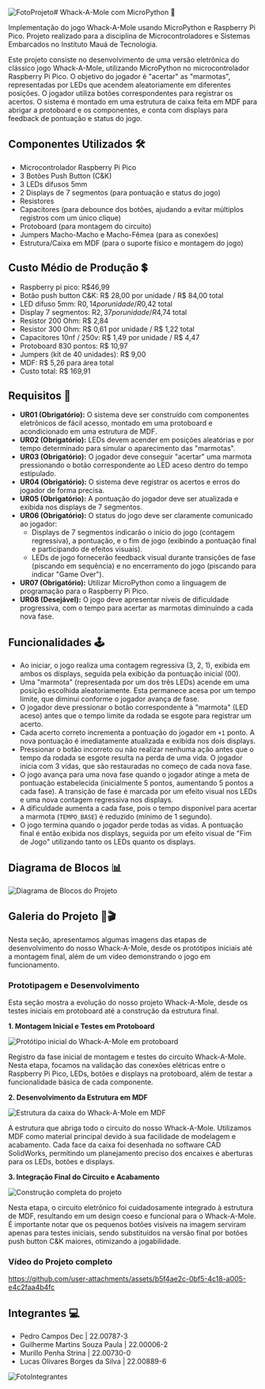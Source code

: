 ![FotoProjeto](https://github.com/user-attachments/assets/b4694c62-9508-4ec4-838f-959f57c093ac)# Whack-A-Mole com MicroPython 🐹

Implementação do jogo Whack-A-Mole usando MicroPython e Raspberry Pi Pico. Projeto realizado para a disciplina de Microcontroladores e Sistemas Embarcados no Instituto Mauá de Tecnologia.

Este projeto consiste no desenvolvimento de uma versão eletrônica do clássico jogo Whack-A-Mole, utilizando MicroPython no microcontrolador Raspberry Pi Pico. O objetivo do jogador é "acertar" as "marmotas", representadas por LEDs que acendem aleatoriamente em diferentes posições. O jogador utiliza botões correspondentes para registrar os acertos. O sistema é montado em uma estrutura de caixa feita em MDF para abrigar a protoboard e os componentes, e conta com displays para feedback de pontuação e status do jogo.

## Componentes Utilizados 🛠️

* Microcontrolador Raspberry Pi Pico
* 3 Botões Push Button (C&K)
* 3 LEDs difusos 5mm
* 2 Displays de 7 segmentos (para pontuação e status do jogo)
* Resistores
* Capacitores (para debounce dos botões, ajudando a evitar múltiplos registros com um único clique)
* Protoboard (para montagem do circuito)
* Jumpers Macho-Macho e Macho-Fêmea (para as conexões)
* Estrutura/Caixa em MDF (para o suporte físico e montagem do jogo)

## Custo Médio de Produção 💲

* Raspberry pi pico: R$46,99
* Botão push button C&K: R$ 28,00 por unidade / R$ 84,00 total
* LED difuso 5mm: R$0,14 por unidade / R$0,42 total
* Display 7 segmentos: R$2,37 por unidade / R$4,74 total
* Resistor 200 Ohm: R$ 2,84
* Resistor 300 Ohm: R$ 0,61 por unidade / R$ 1,22 total
* Capacitores 10nf / 250v: R$ 1,49 por unidade / R$ 4,47
* Protoboard 830 pontos: R$ 10,97
* Jumpers (kit de 40 unidades): R$ 9,00
* MDF: R$ 5,26 para área total
* Custo total: R$ 169,91

## Requisitos 📜

* **UR01 (Obrigatório):** O sistema deve ser construído com componentes eletrônicos de fácil acesso, montado em uma protoboard e acondicionado em uma estrutura de MDF.
* **UR02 (Obrigatório):** LEDs devem acender em posições aleatórias e por tempo determinado para simular o aparecimento das "marmotas".
* **UR03 (Obrigatório):** O jogador deve conseguir "acertar" uma marmota pressionando o botão correspondente ao LED aceso dentro do tempo estipulado.
* **UR04 (Obrigatório):** O sistema deve registrar os acertos e erros do jogador de forma precisa.
* **UR05 (Obrigatório):** A pontuação do jogador deve ser atualizada e exibida nos displays de 7 segmentos.
* **UR06 (Obrigatório):** O status do jogo deve ser claramente comunicado ao jogador:
    * Displays de 7 segmentos indicarão o início do jogo (contagem regressiva), a pontuação, e o fim de jogo (exibindo a pontuação final e participando de efeitos visuais).
    * LEDs de jogo fornecerão feedback visual durante transições de fase (piscando em sequência) e no encerramento do jogo (piscando para indicar "Game Over").
* **UR07 (Obrigatório):** Utilizar MicroPython como a linguagem de programação para o Raspberry Pi Pico.
* **UR08 (Desejável):** O jogo deve apresentar níveis de dificuldade progressiva, com o tempo para acertar as marmotas diminuindo a cada nova fase.

## Funcionalidades 🕹

* Ao iniciar, o jogo realiza uma contagem regressiva (3, 2, 1), exibida em ambos os displays, seguida pela exibição da pontuação inicial (00).
* Uma "marmota" (representada por um dos três LEDs) acende em uma posição escolhida aleatoriamente. Esta permanece acesa por um tempo limite, que diminui conforme o jogador avança de fase.
* O jogador deve pressionar o botão correspondente à "marmota" (LED aceso) antes que o tempo limite da rodada se esgote para registrar um acerto.
* Cada acerto correto incrementa a pontuação do jogador em `+1` ponto. A nova pontuação é imediatamente atualizada e exibida nos dois displays.
* Pressionar o botão incorreto ou não realizar nenhuma ação antes que o tempo da rodada se esgote resulta na perda de uma vida. O jogador inicia com 3 vidas, que são restauradas no começo de cada nova fase.
* O jogo avança para uma nova fase quando o jogador atinge a meta de pontuação estabelecida (inicialmente 5 pontos, aumentando 5 pontos a cada fase). A transição de fase é marcada por um efeito visual nos LEDs e uma nova contagem regressiva nos displays.
* A dificuldade aumenta a cada fase, pois o tempo disponível para acertar a marmota (`TEMPO_BASE`) é reduzido (mínimo de 1 segundo).
* O jogo termina quando o jogador perde todas as vidas. A pontuação final é então exibida nos displays, seguida por um efeito visual de "Fim de Jogo" utilizando tanto os LEDs quanto os displays.

## Diagrama de Blocos 📊

![Diagrama de Blocos do Projeto](https://github.com/user-attachments/assets/8531ee9b-5d12-4b4d-affe-22301ee569c8)

## Galeria do Projeto 📸🎬

Nesta seção, apresentamos algumas imagens das etapas de desenvolvimento do nosso Whack-A-Mole, desde os protótipos iniciais até a montagem final, além de um vídeo demonstrando o jogo em funcionamento.

### Prototipagem e Desenvolvimento

Esta seção mostra a evolução do nosso projeto Whack-A-Mole, desde os testes iniciais em protoboard até a construção da estrutura final.

**1. Montagem Inicial e Testes em Protoboard**

![Protótipo inicial do Whack-A-Mole em protoboard](https://github.com/user-attachments/assets/f8051607-cc44-425b-a89e-044e488cff90)

Registro da fase inicial de montagem e testes do circuito Whack-A-Mole. Nesta etapa, focamos na validação das conexões elétricas entre o Raspberry Pi Pico, LEDs, botões e displays na protoboard, além de testar a funcionalidade básica de cada componente.

**2. Desenvolvimento da Estrutura em MDF**

![Estrutura da caixa do Whack-A-Mole em MDF](https://github.com/user-attachments/assets/85d055eb-1b04-4773-be3f-c6b85cf16fd7)

A estrutura que abriga todo o circuito do nosso Whack-A-Mole. Utilizamos MDF como material principal devido à sua facilidade de modelagem e acabamento. Cada face da caixa foi desenhada no software CAD SolidWorks, permitindo um planejamento preciso dos encaixes e aberturas para os LEDs, botões e displays.

**3. Integração Final do Circuito e Acabamento**

![Construção completa do projeto](https://github.com/user-attachments/assets/ff81260c-bd76-4f68-8d3e-c515afdd9ab1)

Nesta etapa, o circuito eletrônico foi cuidadosamente integrado à estrutura de MDF, resultando em um design coeso e funcional para o Whack-A-Mole. É importante notar que os pequenos botões visíveis na imagem serviram apenas para testes iniciais, sendo substituídos na versão final por botões push button C&K maiores, otimizando a jogabilidade.

### Vídeo do Projeto completo

https://github.com/user-attachments/assets/b5f4ae2c-0bf5-4c18-a005-e4c2faa4b4fc

## Integrantes 💻

* Pedro Campos Dec | 22.00787-3
* Guilherme Martins Souza Paula | 22.00006-2
* Murillo Penha Strina | 22.00730-0
* Lucas Olivares Borges da Silva | 22.00889-6

![FotoIntegrantes](https://github.com/user-attachments/assets/0daaaff0-ccd7-4948-a823-202e7f7016ec)

